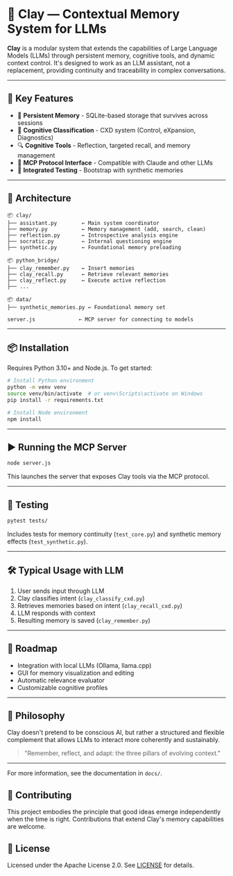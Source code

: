 # 🧠 Clay — Contextual Memory System for LLMs

**Clay** is a modular system that extends the capabilities of Large Language Models (LLMs) through persistent memory, cognitive tools, and dynamic context control. It's designed to work as an LLM assistant, not a replacement, providing continuity and traceability in complex conversations.

---

## 🚀 Key Features

- 🔄 **Persistent Memory** - SQLite-based storage that survives across sessions
- 🧠 **Cognitive Classification** - CXD system (Control, eXpansion, Diagnostics) 
- 🔍 **Cognitive Tools** - Reflection, targeted recall, and memory management
- 🧰 **MCP Protocol Interface** - Compatible with Claude and other LLMs
- 🧪 **Integrated Testing** - Bootstrap with synthetic memories

---

## 🧩 Architecture

```text
📦 clay/
├── assistant.py        ← Main system coordinator
├── memory.py           ← Memory management (add, search, clean)
├── reflection.py       ← Introspective analysis engine
├── socratic.py         ← Internal questioning engine
├── synthetic.py        ← Foundational memory preloading

📦 python_bridge/
├── clay_remember.py    ← Insert memories
├── clay_recall.py      ← Retrieve relevant memories
├── clay_reflect.py     ← Execute active reflection
├── ...

📦 data/
├── synthetic_memories.py ← Foundational memory set

server.js              ← MCP server for connecting to models
```

---

## 📦 Installation

Requires Python 3.10+ and Node.js. To get started:

```bash
# Install Python environment
python -m venv venv
source venv/bin/activate  # or venv\Scripts\activate on Windows
pip install -r requirements.txt

# Install Node environment
npm install
```

---

## ▶️ Running the MCP Server

```bash
node server.js
```

This launches the server that exposes Clay tools via the MCP protocol.

---

## 🧪 Testing

```bash
pytest tests/
```

Includes tests for memory continuity (`test_core.py`) and synthetic memory effects (`test_synthetic.py`).

---

## 🛠️ Typical Usage with LLM

1. User sends input through LLM
2. Clay classifies intent (`clay_classify_cxd.py`)
3. Retrieves memories based on intent (`clay_recall_cxd.py`)
4. LLM responds with context
5. Resulting memory is saved (`clay_remember.py`)

---

## 🔮 Roadmap

- Integration with local LLMs (Ollama, llama.cpp)
- GUI for memory visualization and editing
- Automatic relevance evaluator
- Customizable cognitive profiles

---

## 🧭 Philosophy

Clay doesn't pretend to be conscious AI, but rather a structured and flexible complement that allows LLMs to interact more coherently and sustainably.

> "Remember, reflect, and adapt: the three pillars of evolving context."

---

For more information, see the documentation in `docs/`.

## 🤝 Contributing

This project embodies the principle that good ideas emerge independently when the time is right. Contributions that extend Clay's memory capabilities are welcome.

## 📄 License

Licensed under the Apache License 2.0. See [LICENSE](../LICENSE) for details.
